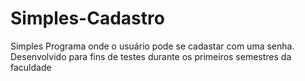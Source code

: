 # Simples-Cadastro
Simples Programa onde o usuário pode se cadastar com uma senha. Desenvolvido para fins de testes durante os primeiros semestres da faculdade
